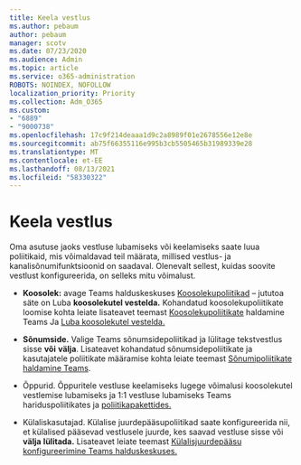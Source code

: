 ```yaml
---
title: Keela vestlus
ms.author: pebaum
author: pebaum
manager: scotv
ms.date: 07/23/2020
ms.audience: Admin
ms.topic: article
ms.service: o365-administration
ROBOTS: NOINDEX, NOFOLLOW
localization_priority: Priority
ms.collection: Adm_O365
ms.custom:
- "6889"
- "9000738"
ms.openlocfilehash: 17c9f214deaaa1d9c2a8989f01e2678556e12e8e
ms.sourcegitcommit: ab75f66355116e995b3cb5505465b31989339e28
ms.translationtype: MT
ms.contentlocale: et-EE
ms.lasthandoff: 08/13/2021
ms.locfileid: "58330322"
---
```

# <a name="disable-chat"></a>Keela vestlus

Oma asutuse jaoks vestluse lubamiseks või keelamiseks saate luua poliitikaid, mis võimaldavad teil määrata, millised vestlus- ja kanalisõnumifunktsioonid on saadaval. Olenevalt sellest, kuidas soovite vestlust konfigureerida, on selleks mitu võimalust.

- **Koosolek:** avage Teams halduskeskuses [Koosolekupoliitikad](https://admin.teams.microsoft.com/) – jututoa säte on Luba **koosolekutel vestelda.** Kohandatud koosolekupoliitikate loomise kohta leiate lisateavet teemast [Koosolekupoliitikate](https://docs.microsoft.com/microsoftteams/meeting-policies-in-teams) haldamine Teams Ja [Luba koosolekutel vestelda.](https://docs.microsoft.com/microsoftteams/meeting-policies-in-teams#allow-chat-in-meetings)

- **Sõnumside.** Valige Teams sõnumsidepoliitikad ja [](https://admin.teams.microsoft.com/)lülitage tekstvestlus sisse **või** **välja**. Lisateavet kohandatud sõnumsidepoliitikate ja kasutajatele poliitikate määramise kohta leiate teemast [Sõnumipoliitikate haldamine Teams](https://docs.microsoft.com/microsoftteams/messaging-policies-in-teams).

- Õppurid. Õppuritele vestluse keelamiseks lugege võimalusi koosolekutel vestlemise lubamiseks ja 1:1 vestluse lubamiseks Teams hariduspoliitikates ja [poliitikapakettides.](https://docs.microsoft.com/microsoftteams/policy-packages-edu)

- Külaliskasutajad. Külalise juurdepääsupoliitikad saate konfigureerida nii, et külalised pääsevad vestlusele juurde, kes saavad vestluse sisse või **välja** **lülitada.** Lisateavet leiate teemast [Külalisjuurdepääsu konfigureerimine Teams halduskeskuses.](https://docs.microsoft.com/microsoftteams/set-up-guests#configure-guest-access-in-the-teams-admin-center)




